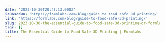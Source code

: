 ```yaml
---
date: '2023-10-30T20:46:13.000Z'
isBasedOn: 'https://formlabs.com/blog/guide-to-food-safe-3d-printing/'
link: 'https://formlabs.com/blog/guide-to-food-safe-3d-printing/'
slug: 2023-10-30-the-essential-guide-to-food-safe-3d-printing-or-formlabs
tags: []
title: The Essential Guide to Food Safe 3D Printing | Formlabs
---
```


